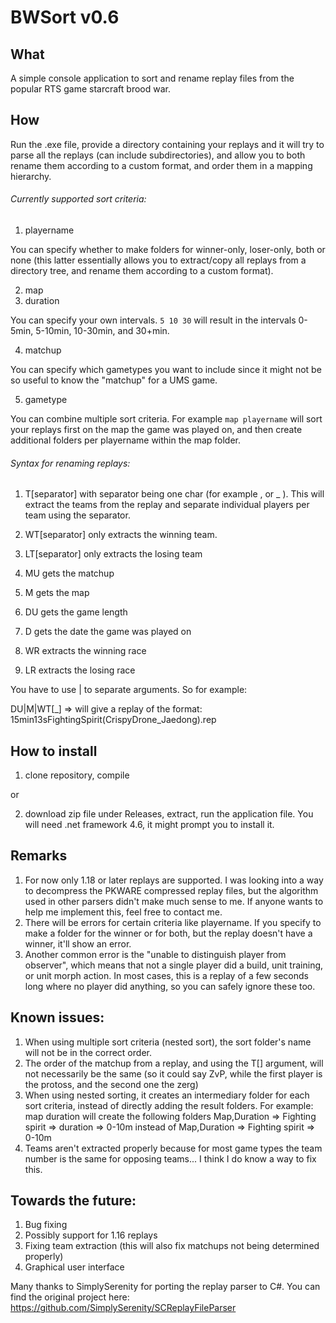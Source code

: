 # BWSort v0.6

## What
A simple console application to sort and rename replay files from the popular RTS game starcraft brood war.

## How
Run the .exe file, provide a directory containing your replays and it will try to parse all the replays (can include subdirectories), and allow you to both rename them according to a custom format, and order them in a mapping hierarchy.

###### Currently supported sort criteria:

1) playername

You can specify whether to make folders for winner-only, loser-only, both or none (this latter essentially allows you to extract/copy all replays from a directory tree,
and rename them according to a custom format).

2) map
3) duration

You can specify your own intervals. `5 10 30` will result in the intervals 0-5min, 5-10min, 10-30min, and 30+min.

4) matchup

You can specify which gametypes you want to include since it might not be so useful to know the "matchup" for a UMS game.

5) gametype

You can combine multiple sort criteria. For example `map playername` will sort your replays first on the map the game was played on, and then create additional folders
per playername within the map folder.

###### Syntax for renaming replays:

1) T[separator] with separator being one char (for example , or _ ). This will extract the teams from the replay and separate individual players per team using the separator.

2) WT[separator] only extracts the winning team.

3) LT[separator] only extracts the losing team

4) MU gets the matchup

5) M gets the map

6) DU gets the game length

7) D gets the date the game was played on

8) WR extracts the winning race

9) LR extracts the losing race

You have to use | to separate arguments. So for example:

DU|M|WT[_] => will give a replay of the format: 15min13sFightingSpirit(CrispyDrone_Jaedong).rep

## How to install

1) clone repository, compile

or

2) download zip file under Releases, extract, run the application file. You will need .net framework 4.6, it might prompt you to install it.

## Remarks

1. For now only 1.18 or later replays are supported. I was looking into a way to decompress the PKWARE compressed replay files, but the algorithm used in other parsers didn't make much sense to me. If anyone wants to help me implement this, feel free to contact me.
2. There will be errors for certain criteria like playername. If you specify to make a folder for the winner or for both, but the replay doesn't have a winner, it'll show an error.
3. Another common error is the "unable to distinguish player from observer", which means that not a single player did a build, unit training, or unit morph action. In most cases, this is a replay of a few seconds long where no player did anything, so you can safely ignore these too.

## Known issues:
1. When using multiple sort criteria (nested sort), the sort folder's name will not be in the correct order.
2. The order of the matchup from a replay, and using the T[] argument, will not necessarily be the same (so it could say ZvP, while the first player is the protoss, and the second one the zerg)
3. When using nested sorting, it creates an intermediary folder for each sort criteria, instead of directly adding the result folders. For example: map duration will create the following folders Map,Duration => Fighting spirit => duration => 0-10m instead of Map,Duration => Fighting spirit => 0-10m
4. Teams aren't extracted properly because for most game types the team number is the same for opposing teams... I think I do know a way to fix this.


## Towards the future:
1. Bug fixing
2. Possibly support for 1.16 replays
3. Fixing team extraction (this will also fix matchups not being determined properly)
4. Graphical user interface

Many thanks to SimplySerenity for porting the replay parser to C#. You can find the original project here: https://github.com/SimplySerenity/SCReplayFileParser